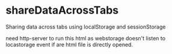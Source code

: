 # shareDataAcrossTabs
Sharing data across tabs using localStorage and sessionStorage

need http-server to run this html as webstorage doesn't listen to locastorage event if are html file is directly opened.

